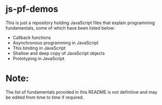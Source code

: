 # js-pf-demos
This is just a repository holding JavaScript files that explain programming fundamentals, some of which have been listed below:
- Callback functions
- Asynchronous programming in JavaScript
- This binding in JavaScript
- Shallow and deep copy of JavaScript objects
- Prototyping in JavaScript

# Note:
The list of fundamentals provided in this README is not definitive and may be edited from time to time if required.
